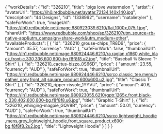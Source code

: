 {
    "workDetails": {
      "id": "326210",
      "title": "pigs love watermelon ",
      "artist": {
        "avatarUrl": "https://ih0.redbubble.net/avatar.72134.140x140.jpg",
        "description": "44 Designs",
        "id": "1338962",
        "username": "natalietyler"
      },
      "safeForWork": true,
      "imageUrl": "https://ih0.redbubble.net/image.680923039.6210/flat,1000x,075,f.jpg",
      "shareUrl": "https://www.redbubble.com/shop/ap/326210?utm_source=rb-native-app&utm_campaign=share-work&utm_medium=other",
      "availableProducts": [
        {
        "id": "326210_grouse-chips_TR8D9",
        "price": {
          "amount": 35.57,
          "currency": "AUD"
        },
        "safeForWork": false,
        "thumbnailUrl": "https://ih1.redbubble.net/image.680924446.6210/ra,raglan,x1860,white_black,front-c,330,336,600,600-bg,f8f8f8.u2.jpg",
        "title": "Baseball ¾ Sleeve T-Shirt"
      },
      {
        "id": "326210_cactus-bizzo_0S66D",
        "price": {
          "amount": 23.55,
          "currency": "AUD"
        },
        "safeForWork": true,
        "thumbnailUrl": "https://ih1.redbubble.net/image.680924446.6210/ssrco,classic_tee,mens,heather_grey,front_alt,square_product,600x600.u2.jpg",
        "title": "Classic T-Shirt"
      },
      {
        "id": "326210_ripper-rissole_1YYVU",
        "price": {
          "amount": 40.6,
          "currency": "AUD"
        },
        "safeForWork": true,
        "thumbnailUrl": "https://ih1.redbubble.net/image.680923055.6210/gptr,1265x,front,black-c,330,402,600,600-bg,f8f8f8.u6.jpg",
        "title": "Graphic T-Shirt"
      },
      {
        "id": "326210_whinging-magpie_GQV8B",
        "price": {
          "amount": 50.01,
          "currency": "AUD"
        },
        "safeForWork": true,
        "thumbnailUrl": "https://ih1.redbubble.net/image.680924446.6210/ssrco,lightweight_hoodie,mens,grey_lightweight_hoodie,front,square_product,x600-bg,f8f8f8.2u2.jpg",
        "title": "Lightweight Hoodie"
      }
      ]
    }
  }